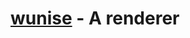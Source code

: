 [wunise](https://github.com/wangyuzhi233/wunise) - A renderer
======================================================================
